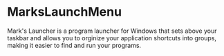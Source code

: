 # MarksLaunchMenu
Mark's Launcher is a program launcher for Windows that sets above your taskbar and allows you to orginize your application shortcuts into groups, making it easier to find and run your programs. 

